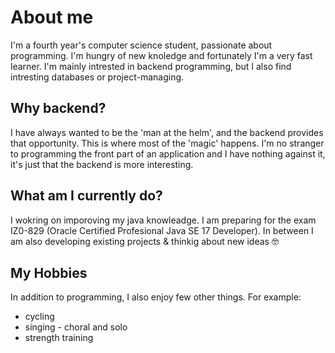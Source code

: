 # About me
I'm a fourth year's computer science student, passionate about programming.
I'm hungry of new knoledge and fortunately I'm a very fast learner.
I'm mainly intrested in backend programming, but I also find intresting databases or project-managing.

## Why backend?
I have always wanted to be the 'man at the helm', and the backend provides that opportunity.
This is where most of the 'magic' happens. I'm no stranger to programming the front part of an application and I have nothing against it, it's just that the backend is more interesting. 

## What am I currently do?
I wokring on imporoving my java knowleadge.
I am preparing for the exam IZ0-829 (Oracle Certified Profesional Java SE 17 Developer).
In between I am also developing existing projects & thinkig about new ideas 🤓

## My Hobbies
In addition to programming, I also enjoy few other things. For example:
- cycling
- singing - choral and solo
- strength training
